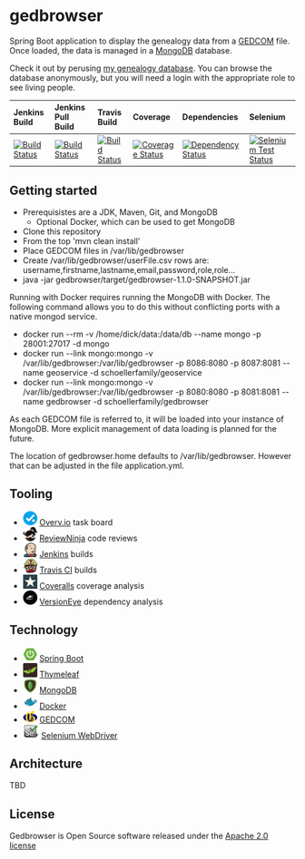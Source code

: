 # gedbrowser

Spring Boot application to display the genealogy data from a [GEDCOM](http://wiki-en.genealogy.net/GEDCOM) file. Once loaded, the data is managed in a [MongoDB](https://www.mongodb.org/) database.

Check it out by perusing [my genealogy database](http://www.schoellerfamily.org/gedbrowser/surnames?db=schoeller). You can browse the database anonymously, but you will need a login with the appropriate role to see living people.

| Jenkins Build | Jenkins Pull Build | Travis Build | Coverage | Dependencies | Selenium |
| :--- | :--- | :--- | :--- | :--- | :--- |
| [![Build Status](http://www.schoellerfamily.org/jenkins/buildStatus/icon?job=gedbrowser)](http://www.schoellerfamily.org/jenkins/job/gedbrowser/) | [![Build Status](http://www.schoellerfamily.org/jenkins/buildStatus/icon?job=gedbrowser-pull)](http://www.schoellerfamily.org/jenkins/job/gedbrowser-pull/) | [![Build Status](https://api.travis-ci.org/dickschoeller/gedbrowser.svg?branch=master)](https://travis-ci.org/dickschoeller/gedbrowser) | [![Coverage Status](https://coveralls.io/repos/github/dickschoeller/gedbrowser/badge.svg?branch=master)](https://coveralls.io/github/dickschoeller/gedbrowser?branch=master) | [![Dependency Status](https://www.versioneye.com/user/projects/5875a8c4fff5dc0039db0d10/badge.svg)](https://www.versioneye.com/user/projects/5875a8c4fff5dc0039db0d10?child=summary#tab-dependencies) | [![Selenium Test Status](http://www.schoellerfamily.org/jenkins/buildStatus/icon?job=gedbrowser-selenium)](http://www.schoellerfamily.org/jenkins/job/gedbrowser-selenium) |

## Getting started

* Prerequisistes are a JDK, Maven, Git, and MongoDB
  * Optional Docker, which can be used to get MongoDB
* Clone this repository
* From the top 'mvn clean install'
* Place GEDCOM files in /var/lib/gedbrowser
* Create /var/lib/gedbrowser/userFile.csv rows are: username,firstname,lastname,email,password,role,role...
* java -jar gedbrowser/target/gedbrowser-1.1.0-SNAPSHOT.jar

Running with Docker requires running the MongoDB with Docker. The following command allows you to do this without conflicting ports with a native mongod service.

* docker run --rm -v /home/dick/data:/data/db --name mongo -p 28001:27017 -d mongo
* docker run --link mongo:mongo -v /var/lib/gedbrowser:/var/lib/gedbrowser -p 8086:8080 -p 8087:8081 --name geoservice -d schoellerfamily/geoservice
* docker run --link mongo:mongo -v /var/lib/gedbrowser:/var/lib/gedbrowser -p 8080:8080 -p 8081:8081 --name gedbrowser -d schoellerfamily/gedbrowser

As each GEDCOM file is referred to, it will be loaded into your instance of MongoDB. More explicit management
of data loading is planned for the future.

The location of gedbrowser.home defaults to /var/lib/gedbrowser. However that can be adjusted in
the file application.yml.

## Tooling

* ![](images/overvio.png) [Overv.io](https://overv.io/dickschoeller/gedbrowser/) task board
* ![](images/reviewninja-25.png) [ReviewNinja](https://app.review.ninja/dickschoeller/gedbrowser) code reviews
* ![](images/jenkins-25.png) [Jenkins](http://www.schoellerfamily.org/jenkins/) builds
* ![](images/travis-ci-25.png) [Travis CI](https://travis-ci.org/dickschoeller/gedbrowser) builds
* ![](images/coveralls-25.png) [Coveralls](https://coveralls.io/github/dickschoeller/gedbrowser) coverage analysis
* ![](images/versioneye-25.png) [VersionEye](https://www.versioneye.com/user/projects/586bf6913ab148003228ac5d?child=summary#tab-dependencies) dependency analysis

## Technology

* ![](images/spring-boot-25.png) [Spring Boot](http://projects.spring.io/spring-boot/)
* ![](images/thymeleaf-25.png) [Thymeleaf](http://www.thymeleaf.org/)
* ![](images/mongodb-25.png) [MongoDB](https://www.mongodb.org/)
* ![](images/docker-25.png) [Docker](https://www.docker.com/)
* ![](images/genealogy-net-25.png) [GEDCOM](http://wiki-en.genealogy.net/GEDCOM)
* ![](images/selenium-25.png) [Selenium WebDriver](http://www.seleniumhq.org/projects/webdriver/)

## Architecture

TBD

## License

Gedbrowser is Open Source software released under the [Apache 2.0 license](http://www.apache.org/licenses/LICENSE-2.0.html)
